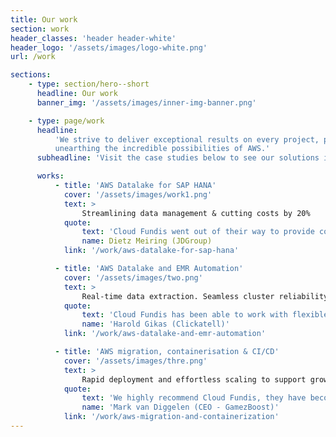```yaml
---
title: Our work
section: work
header_classes: 'header header-white'
header_logo: '/assets/images/logo-white.png'
url: /work

sections:
    - type: section/hero--short
      headline: Our work
      banner_img: '/assets/images/inner-img-banner.png'

    - type: page/work
      headline:
          'We strive to deliver exceptional results on every project, pushing the boundaries of innovation and
          unearthing the incredible possibilities of AWS.'
      subheadline: 'Visit the case studies below to see our solutions in action.'

      works:
          - title: 'AWS Datalake for SAP HANA'
            cover: '/assets/images/work1.png'
            text: >
                Streamlining data management & cutting costs by 20%
            quote:
                text: 'Cloud Fundis went out of their way to provide coaching and training, all the while optimising the design and set-up to be cost-effective'
                name: Dietz Meiring (JDGroup)
            link: '/work/aws-datalake-for-sap-hana'

          - title: 'AWS Datalake and EMR Automation'
            cover: '/assets/images/two.png'
            text: >
                Real-time data extraction. Seamless cluster reliability. Advanced data streaming.
            quote:
                text: 'Cloud Fundis has been able to work with flexible requirements and goals and work with us under high pressure…'
                name: 'Harold Gikas (Clickatell)'
            link: '/work/aws-datalake-and-emr-automation'

          - title: 'AWS migration, containerisation & CI/CD'
            cover: '/assets/images/thre.png'
            text: >
                Rapid deployment and effortless scaling to support growth.
            quote:
                text: 'We highly recommend Cloud Fundis, they have become an extension of our core team and operate with the highest levels of integrity.'
                name: 'Mark van Diggelen (CEO - GamezBoost)'
            link: '/work/aws-migration-and-containerization'
---
```

